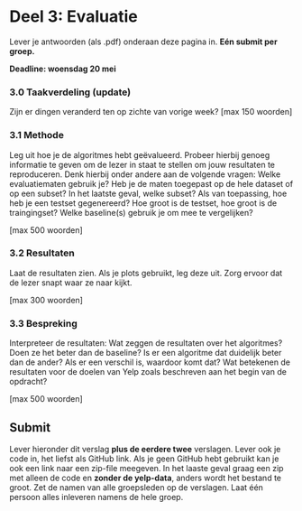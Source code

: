 # Deel 3: Evaluatie
Lever je antwoorden (als .pdf) onderaan deze pagina in. **Eén submit per groep.**

**Deadline: woensdag 20 mei**

### 3.0 Taakverdeling (update)
Zijn er dingen veranderd ten op zichte van vorige week?
\[max 150 woorden\]

### 3.1 Methode
Leg uit hoe je de algoritmes hebt geëvalueerd. Probeer hierbij genoeg informatie te geven om de lezer in staat te stellen om jouw resultaten te reproduceren. Denk hierbij onder andere aan de volgende vragen: Welke evaluatiematen gebruik je? Heb je de maten toegepast op de hele dataset of op een subset? In het laatste geval, welke subset? Als van toepassing, hoe heb je een testset gegenereerd? Hoe groot is de testset, hoe groot is de traingingset? Welke baseline(s) gebruik je om mee te vergelijken?

\[max 500 woorden\]

### 3.2 Resultaten
Laat de resultaten zien. Als je plots gebruikt, leg deze uit. Zorg ervoor dat de lezer snapt waar ze naar kijkt.

\[max 300 woorden\]

### 3.3 Bespreking
Interpreteer de resultaten: Wat zeggen de resultaten over het algoritmes? Doen ze het beter dan de baseline? Is er een algoritme dat duidelijk beter dan de ander? Als er een verschil is, waardoor komt dat? Wat betekenen de resultaten voor de doelen van Yelp zoals beschreven aan het begin van de opdracht?

\[max 500 woorden\]

## Submit

Lever hieronder dit verslag **plus de eerdere twee** verslagen. Lever ook je code in, het liefst als GitHub link. Als je geen GitHub hebt gebruikt kan je ook een link naar een zip-file meegeven. In het laaste geval graag een zip met alleen de code en **zonder de yelp-data**, anders wordt het bestand te groot. Zet de namen van alle groepsleden op de verslagen. Laat één persoon alles inleveren namens de hele groep.
